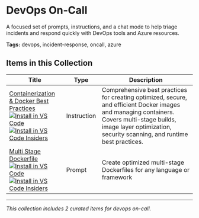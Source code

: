 # DevOps On-Call

A focused set of prompts, instructions, and a chat mode to help triage incidents and respond quickly with DevOps tools and Azure resources.

**Tags:** devops, incident-response, oncall, azure

## Items in this Collection

| Title | Type | Description |
| ----- | ---- | ----------- |
| [Containerization & Docker Best Practices](../.github/instructions/containerization-docker-best-practices.instructions.md)<br />[![Install in VS Code](https://img.shields.io/badge/VS_Code-Install-0098FF?style=flat-square&logo=visualstudiocode&logoColor=white)](https://aka.ms/awesome-copilot/install/instructions?url=vscode%3Achat-instructions%2Finstall%3Furl%3Dhttps%3A%2F%2Fraw.githubusercontent.com%2Fgithub%2Fawesome-copilot%2Fmain%2F.github%2Finstructions%2Fcontainerization-docker-best-practices.instructions.md)<br />[![Install in VS Code Insiders](https://img.shields.io/badge/VS_Code_Insiders-Install-24bfa5?style=flat-square&logo=visualstudiocode&logoColor=white)](https://aka.ms/awesome-copilot/install/instructions?url=vscode-insiders%3Achat-instructions%2Finstall%3Furl%3Dhttps%3A%2F%2Fraw.githubusercontent.com%2Fgithub%2Fawesome-copilot%2Fmain%2F.github%2Finstructions%2Fcontainerization-docker-best-practices.instructions.md) | Instruction | Comprehensive best practices for creating optimized, secure, and efficient Docker images and managing containers. Covers multi-stage builds, image layer optimization, security scanning, and runtime best practices. |
| [Multi Stage Dockerfile](../.github/prompts/multi-stage-dockerfile.prompts.md)<br />[![Install in VS Code](https://img.shields.io/badge/VS_Code-Install-0098FF?style=flat-square&logo=visualstudiocode&logoColor=white)](https://aka.ms/awesome-copilot/install/prompt?url=vscode%3Achat-prompt%2Finstall%3Furl%3Dhttps%3A%2F%2Fraw.githubusercontent.com%2Fgithub%2Fawesome-copilot%2Fmain%2F.github%2Fprompts%2Fmulti-stage-dockerfile.prompts.md)<br />[![Install in VS Code Insiders](https://img.shields.io/badge/VS_Code_Insiders-Install-24bfa5?style=flat-square&logo=visualstudiocode&logoColor=white)](https://aka.ms/awesome-copilot/install/prompt?url=vscode-insiders%3Achat-prompt%2Finstall%3Furl%3Dhttps%3A%2F%2Fraw.githubusercontent.com%2Fgithub%2Fawesome-copilot%2Fmain%2F.github%2Fprompts%2Fmulti-stage-dockerfile.prompts.md) | Prompt | Create optimized multi-stage Dockerfiles for any language or framework |

---
*This collection includes 2 curated items for devops on-call.*
